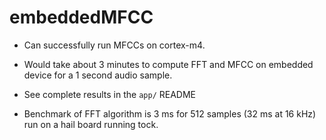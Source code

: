 # embeddedMFCC
- Can successfully run MFCCs on cortex-m4. 
- Would take about 3 minutes to compute FFT and MFCC on embedded device for a 
1 second audio sample.
- See complete results in the `app/` README

- Benchmark of FFT algorithm is 3 ms for 512 samples (32 ms at 16 kHz) run on
  a hail board running tock.
